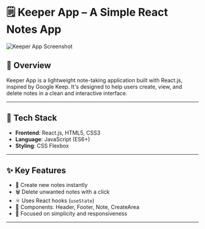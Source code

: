 # 🗒️ Keeper App – A Simple React Notes App


![Keeper App Screenshot](https://github.com/user-attachments/assets/cf1e7beb-c3ee-4868-afba-e24c2cf7e28c)


## 📌 Overview

Keeper App is a lightweight note-taking application built with React.js, inspired by Google Keep. It's designed to help users create, view, and delete notes in a clean and interactive interface.

---

## 🧰 Tech Stack

- **Frontend**: React.js, HTML5, CSS3
- **Language**: JavaScript (ES6+)
- **Styling**: CSS Flexbox

---

## ✨ Key Features

- 📝 Create new notes instantly
- 🗑️ Delete unwanted notes with a click
- ⚛️ Uses React hooks (`useState`)
- 🔄 Components: Header, Footer, Note, CreateArea
- 🎯 Focused on simplicity and responsiveness

---
